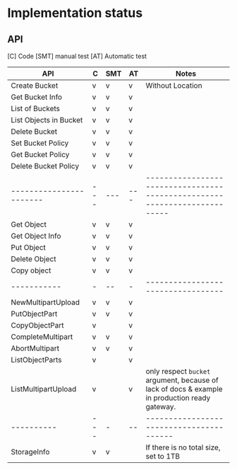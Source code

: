 # Implementation status

## API 

[C] Code
[SMT] manual test
[AT] Automatic test

| API                     | C   | SMT | AT  | Notes                                                                                          |
| ----------------------- | --- | --- | --- | ---------------------------------------------------------------------------------------------- |
| Create Bucket           | v   | v   | v   | Without Location                                                                               |
| Get Bucket Info         | v   | v   | v   |
| List of Buckets         | v   | v   | v   |
| List Objects in Bucket  | v   | v   | v   |
| Delete Bucket           | v   | v   | v   |
| Set Bucket Policy       | v   | v   | v   |
| Get Bucket Policy       | v   | v   | v   |
| Delete Bucket Policy    | v   | v   | v   |
| ----------------------- | --- | --- | --- | -------------------------------------------------------------------------                      |
| Get Object              | v   | v   | v   |                                                                                                |
| Get Object Info         | v   | v   | v   |                                                                                                |
| Put Object              | v   | v   | v   |                                                                                                |
| Delete Object           | v   | v   | v   |
| Copy object             | v   | v   | v   |
| -----------             | -   | --  | -   | ----------------------------------                                                             |
| NewMultipartUpload      | v   | v   | v   |
| PutObjectPart           | v   | v   | v   |
| CopyObjectPart          | v   |     | v   |
| CompleteMultipart       | v   | v   | v   |
| AbortMultipart          | v   | v   | v   |
| ListObjectParts         | v   |     | v   |
| ListMultipartUpload     | v   |     | v   | only respect `bucket` argument, because of lack of docs & example in production ready gateway. |
| ----------              | --- | -   | --  | ----------------------------------------                                                       |
| StorageInfo             | v   | v   |     | If there is no total size, set to 1TB                                                          |